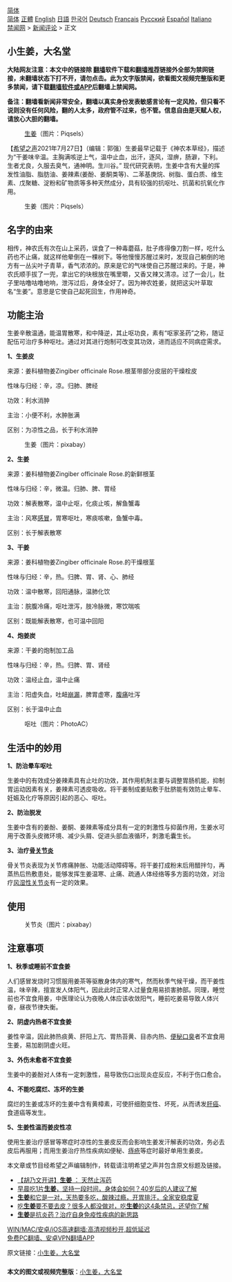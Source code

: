  <!-- 面包屑导航 --> <div class="breadcrumb"><!-- GTranslate: https://gtranslate.io/ -->  <div class="switcher notranslate">  <div class="selected">  <a href="#" onclick="return false;"> 简体</a>  </div>  <div class="option">  <a href="https://www.bannedbook.org" onclick="doGTranslate('zh-CN|zh-CN');jQuery('div.switcher div.selected a').html(jQuery(this).html());return false;" title="简体中文" class="nturl selected"> 简体</a>  <a href="https://www.bannedbook.org/zh-tw/" onclick="doGTranslate('zh-CN|zh-TW');jQuery('div.switcher div.selected a').html(jQuery(this).html());return false;" title="繁體中文" class="nturl"> 正體</a>  <a href="https://www.bannedbook.org/en/" onclick="doGTranslate('zh-CN|en');jQuery('div.switcher div.selected a').html(jQuery(this).html());return false;" title="English" class="nturl"> English</a>  <a href="https://www.bannedbook.org/ja/" onclick="doGTranslate('zh-CN|ja');jQuery('div.switcher div.selected a').html(jQuery(this).html());return false;" title="日本語" class="nturl"> 日語</a>  <a href="https://www.bannedbook.org/ko/" onclick="doGTranslate('zh-CN|ko');jQuery('div.switcher div.selected a').html(jQuery(this).html());return false;" title="한국어" class="nturl"> 한국어</a>  <a href="https://www.bannedbook.org/de/" onclick="doGTranslate('zh-CN|de');jQuery('div.switcher div.selected a').html(jQuery(this).html());return false;" title="Deutsch" class="nturl"> Deutsch</a>  <a href="https://www.bannedbook.org/fr/" onclick="doGTranslate('zh-CN|fr');jQuery('div.switcher div.selected a').html(jQuery(this).html());return false;" title="Français" class="nturl"> Français</a>  <a href="https://www.bannedbook.org/ru/" onclick="doGTranslate('zh-CN|ru');jQuery('div.switcher div.selected a').html(jQuery(this).html());return false;" title="Русский" class="nturl"> Русский</a>  <a href="https://www.bannedbook.org/es/" onclick="doGTranslate('zh-CN|es');jQuery('div.switcher div.selected a').html(jQuery(this).html());return false;" title="Español" class="nturl"> Español</a>  <a href="https://www.bannedbook.org/it/" onclick="doGTranslate('zh-CN|it');jQuery('div.switcher div.selected a').html(jQuery(this).html());return false;" title="Italiano" class="nturl"> Italiano</a>  </div>  </div>      <div class='breadcrumb-sub'><!-- Breadcrumb NavXT 6.3.0 --> <a href="https://www.bannedbook.org/" class="home">禁闻网</a> &gt; <a href="https://www.bannedbook.org/bnews/comments/" class="category">新闻评论</a> &gt; 正文</div></div><h2>小生姜，大名堂</h2> <p class="notice"><b>大陆网友注意：本文中的链接除 <a href="https://github.com/bannedbook/fanqiang" >翻墙</a>软件下载和<a href="https://github.com/killgcd/justmysocks/blob/master/README.md">翻墙推荐</a>链接外全部为禁网链接，未翻墙状态下打不开，请勿点击。此为文字版禁闻，欲看图文视频完整版和更多禁闻，请下载<a href="https://github.com/bannedbook/fanqiang">翻墙软件或APP</a>后翻墙上禁闻网。</p><p>备注：翻墙看新闻非常安全，翻墙以真实身份发表敏感言论有一定风险，但只看不说则没有任何风险，翻的人太多，政府管不过来，也不管。信息自由是天赋人权，请放心大胆的翻墙。</b></p>  <div class="entry"> <figure><figcaption><a href="https://www.bannedbook.org/bnews/tag/%e7%94%9f%e5%a7%9c/" class="st_tag internal_tag" rel="tag" title="标签 生姜 下的日志">生姜</a>（图片：Piqsels）</figcaption></figure> <p>【<span class='wp_keywordlink_affiliate'><a href="https://www.soundofhope.org" title="希望之声" target="_blank">希望之声</a></span>2021年7月27日】（编辑：郭强）生姜最早记载于《神农本草经》，描述为“干姜味辛温。主胸满咳逆上气，温中止血，出汗，逐风，湿痹，肠澼，下利。生者尤良，久服去臭气，通神明。生川谷。” 现代研究表明，生姜中含有大量的挥发性油脂、脂肪油、姜辣素(姜酚、姜酮类等)、二苯基庚烷、树脂、蛋白质、维生素、戊聚糖、淀粉和矿物质等多种天然成分，具有较强的抗呕吐、抗菌和抗氧化作用。</p> <figure><figcaption>生姜（图片：Piqsels）</figcaption></figure> <h2>名字的由来</h2> <p>相传，神农氏有次在山上采药，误食了一种毒蘑菇，肚子疼得像刀割一样，吃什么药也不止痛，就这样他晕倒在一棵树下。等他慢慢苏醒过来时，发现自己躺倒的地方有一丛尖叶子青草，香气浓浓的。原来是它的气味使自己苏醒过来的。于是，神农氏顺手拔了一兜，拿出它的块根放在嘴里嚼，又香又辣又清凉。过了一会儿，肚子里咕噜咕噜地响，泄泻过后，身体全好了。因为神农姓姜，就把这尖叶草取名“生姜”。意思是它使自己起死回生，作用神奇。</p> <h2>功能主治</h2> <p>生姜辛散温通，能温胃散寒，和中降逆，其止呕功良，素有“呕家圣药”之称，随证配伍可治疗多种呕吐。通过对其进行炮制可改变其功效，进而适应不同病症需求。</p> <p><strong>1、生姜皮</strong></p> <p>来源：姜科植物姜Zingiber officinale Rose.根茎带部分皮层的干燥栓皮</p> <p>性味与归经：辛，凉。归肺、脾经</p> <p>功效：利水消肿</p> <p>主治：小便不利，水肿胀满</p> <p>区别：为凉性之品，长于利水消肿</p> <figure><figcaption>生姜（图片：pixabay）</figcaption></figure> <p><strong>2、生姜</strong></p> <p>来源：姜科植物姜Zingiber officinale Rose.的新鲜根茎</p>  <p>性味与归经：辛，微温。归肺、脾、胃经</p> <p>功效：解表散寒，温中止呕，化痰止咳，解鱼蟹毒</p> <p>主治：风寒<a href="https://www.bannedbook.org/bnews/tag/%E6%84%9F%E5%86%92/" class="st_tag internal_tag" rel="tag" title="标签 感冒 下的日志">感冒</a>，胃寒呕吐，寒痰咳嗽，鱼蟹中毒。</p> <p>区别：长于解表散寒</p> <p><strong>3、干姜</strong></p> <p>来源：姜科植物姜Zingiber officinale Rose.的干燥根茎</p> <p>性味与归经：辛，热。归脾、胃、肾、心、肺经</p> <p>功效：温中散寒，回阳通脉，温肺化饮</p> <p>主治：脘腹冷痛，呕吐泄泻，肢冷脉微，寒饮喘咳</p> <p>区别：既能解表散寒，也可温中回阳</p> <p><strong>4、炮姜炭</strong></p>  <p>来源：干姜的炮制加工品</p> <p>性味与归经：辛，热。归脾、胃、肾经</p> <p>功效：温经止血，温中止痛</p> <p>主治：阳虚失血，吐衄<a href="https://www.bannedbook.org/bnews/tag/%E5%B4%A9%E6%BC%8F/" class="st_tag internal_tag" rel="tag" title="标签 崩漏 下的日志">崩漏</a>，脾胃虚寒，<a href="https://www.bannedbook.org/bnews/tag/%e8%85%b9%e7%97%9b/" class="st_tag internal_tag" rel="tag" title="标签 腹痛 下的日志">腹痛</a>吐泻</p> <p>区别：长于温中止血</p> <figure><figcaption>呕吐（图片：PhotoAC）</figcaption></figure> <h2>生活中的妙用</h2> <p><strong>1、防治晕车呕吐</strong></p> <p>生姜中的有效成分姜辣素具有止吐的功效，其作用机制主要与调整胃肠机能，抑制胃运动因素有关，姜辣素可透皮吸收。将干姜制成姜贴敷于肚脐能有效防止晕车、妊娠及化疗等原因引起的恶心、呕吐。</p> <p><strong>2、防治脱发</strong></p> <p>生姜中含有的姜酚、姜酮、姜辣素等成分具有一定的刺激性与抑菌作用，生姜水可用于改善头皮微环境、减少头屑、促进头部血液循环，刺激毛囊生长。</p> <p><strong>3、治疗<a href="https://www.bannedbook.org/bnews/tag/%e9%aa%a8%e5%85%b3%e8%8a%82%e7%82%8e/" class="st_tag internal_tag" rel="tag" title="标签 骨关节炎 下的日志">骨关节炎</a></strong></p> <p>骨关节炎表现为关节疼痛肿胀、功能活动障碍等。将干姜打成粉末后用醋拌匀，再蒸热后热敷患处，能够发挥生姜温寒、止痛、疏通人体经络等多方面的功效，对治疗<a href="https://www.bannedbook.org/bnews/tag/%e9%a3%8e%e6%b9%bf%e6%80%a7%e5%85%b3%e8%8a%82%e7%82%8e/" class="st_tag internal_tag" rel="tag" title="标签 风湿性关节炎 下的日志">风湿性关节炎</a>有一定的效果。</p>  <h2>使用</h2> <figure><figcaption>关节炎（图片：pixabay）</figcaption></figure> <h2>注意事项</h2> <p><strong>1、秋季或睡前不宜食姜</strong></p> <p>人们感冒发烧时习惯服用姜茶等驱散身体内的寒气，然而秋季气候干燥，而干姜性温，味辛辣，擅宣发人体阳气，因此此时正常人过量食用易损害肺部。同理，睡觉前也不宜食用姜，中医理论认为夜晚人体应该收敛阳气，睡前吃姜易导致人体兴奋，昼夜节律失衡。</p> <p><strong>2、阴虚内热者不宜食姜</strong></p> <p>姜性辛温，因此肺热痰黄、肝阳上亢、胃热苔黄、目赤内热、<a href="https://www.bannedbook.org/bnews/tag/%e4%be%bf%e7%a7%98/" class="st_tag internal_tag" rel="tag" title="标签 便秘 下的日志">便秘</a><a href="https://www.bannedbook.org/bnews/tag/%e5%8f%a3%e8%87%ad/" class="st_tag internal_tag" rel="tag" title="标签 口臭 下的日志">口臭</a>者不宜食用生姜，易加剧阴虚火旺。</p> <p><strong>3、外伤未愈者不宜食姜</strong></p> <p>生姜中的姜酚对人体有一定刺激性，易导致伤口出现炎症反应，不利于伤口愈合。</p> <p><strong>4、不能吃腐烂、冻坏的生姜</strong></p> <p>腐烂的生姜或冻坏的生姜中含有黄樟素，可使肝细胞变性、坏死，从而诱发<a href="https://www.bannedbook.org/bnews/tag/%E8%82%9D%E7%99%8C/" class="st_tag internal_tag" rel="tag" title="标签 肝癌 下的日志">肝癌</a>、食道癌等发生。</p> <p><strong>5、生姜性温而姜皮性凉</strong></p> <p>使用生姜治疗感冒等寒症时凉性的生姜皮反而会影响生姜发汗解表的功效，务必去皮后再服用；而用生姜治疗热性疾病如便秘、<a href="https://www.bannedbook.org/bnews/tag/%e7%97%94%e7%96%ae/" class="st_tag internal_tag" rel="tag" title="标签 痔疮 下的日志">痔疮</a>等症时最好单用生姜皮。</p> <p>本文章或节目经希望之声编辑制作，转载请注明希望之声并包含原文标题及链接。 </p>  <ul class='op-related-articles' title='相关阅读'> <li><a href='https://www.bannedbook.org/bnews/comments/20210722/1592017.html' target='_blank'>【胡乃文开讲】<b>生姜</b> ： 天然止泻药</a></li> <li><a href='https://www.bannedbook.org/bnews/health/20210706/1581228.html' target='_blank'>早晨吃1片<b>生姜</b>，坚持一段时间，身体会如何？40岁后的人建议了解</a></li> <li><a href='https://www.bannedbook.org/bnews/lifebaike/20210701/1578223.html' target='_blank'><b>生姜</b>和它是一对，天热要多吃，酸辣过瘾，开胃排汗，全家安稳度夏</a></li> <li><a href='https://www.bannedbook.org/bnews/health/20210516/1547547.html' target='_blank'>吃<b>生姜</b>要不要去皮？很多人都没做对，吃<b>生姜</b>的这4条禁忌，还望你了解</a></li> <li><a href='https://www.bannedbook.org/bnews/comments/20210516/1547514.html' target='_blank'><b>生姜</b>是抗炎药？治疗自身免疫性疾病的新思路</a></li> </ul> <p class="texttj"> <a href="https://github.com/bannedbook/fanqiang/wiki/V2ray%E6%9C%BA%E5%9C%BA" target="_blank">WIN/MAC/安卓/iOS高速翻墙:高清视频秒开,超低延迟</a><br/> <a href="https://github.com/bannedbook/fanqiang/wiki/%E7%A6%81%E9%97%BB%E7%BD%91%E5%AE%89%E5%8D%93%E7%BF%BB%E5%A2%99%E6%96%B0%E9%97%BBAPP" target="_blank">免费PC翻墙、安卓VPN翻墙APP</a></p><p>原文链接：<a class="src_link"  href="https://www.soundofhope.org/post/529091" target="_blank">小生姜，大名堂</a></p><a name='sharetosocial'></a>  <div style="margin-bottom:5px;padding-bottom:5px;clear:both"> <div id="archive-pix-1" class="banner-ads"> <!-- AuctionX Display platform tag START --> <div id="26318x728x90x621x_ADSLOT2" clicktrack="%%CLICK_URL_ESC%%"></div> <!-- AuctionX Display platform tag END --> </div> <div id="archive-pix-2" class="banner-ads"> <!-- AuctionX Display platform tag START --> <div id="26315x300x250x621x_ADSLOT2" clicktrack="%%CLICK_URL_ESC%%"></div> <!-- AuctionX Display platform tag END --> </div> </div>  <div id="archive-pix-1" class="banner-ads"> <!-- AuctionX Display platform tag START --> <div id="26318x728x90x621x_ADSLOT3" clicktrack="%%CLICK_URL_ESC%%"></div> <!-- AuctionX Display platform tag END --> </div> <div><b>本文的图文或视频完整版</b>：<a href='https://www.bannedbook.org/bnews/comments/20210727/1595105.html'>小生姜，大名堂</a></div>  </div><!--END ENTRY--> 